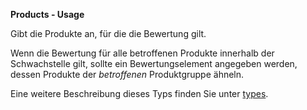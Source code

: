 **Products - Usage**

Gibt die Produkte an, für die die Bewertung gilt.

Wenn die Bewertung für alle betroffenen Produkte innerhalb der Schwachstelle gilt, sollte ein Bewertungselement angegeben werden, dessen Produkte der _betroffenen_ Produktgruppe ähneln.

Eine weitere Beschreibung dieses Typs finden Sie unter [types](types/products-usage.de.md).
